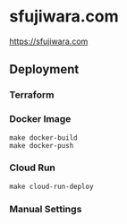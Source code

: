 # sfujiwara.com

https://sfujiwara.com

## Deployment

### Terraform

### Docker Image

```shell
make docker-build
make docker-push
```

### Cloud Run

```shell
make cloud-run-deploy
```

### Manual Settings

